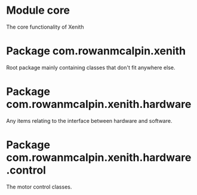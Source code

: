 # Module core

The core functionality of Xenith

# Package com.rowanmcalpin.xenith

Root package mainly containing classes that don't fit anywhere else.

# Package com.rowanmcalpin.xenith.hardware

Any items relating to the interface between hardware and software.

# Package com.rowanmcalpin.xenith.hardware.control

The motor control classes.